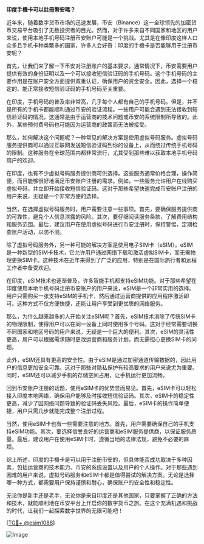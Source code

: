 **印度手機卡可以註冊幣安嗎？**

近年来，随着数字货币市场的迅速发展，币安（Binance）这一全球领先的加密货币交易平台吸引了无数投资者的目光。然而，对于许多来自不同国家和地区的用户来说，使用本地手机号码注册币安账户可能是一个挑战。尤其是在像印度这样人口众多且手机卡种类繁多的国家，许多人会好奇：印度的手機卡是否能够用于注册币安呢？

首先，让我们来了解一下币安对注册账户的基本要求。通常情况下，币安需要用户提供有效的身份证明以及一个可以接收短信验证码的手机号码。这个手机号码的主要作用是在账户安全方面提供双重认证，确保用户的资金安全。因此，选择一个稳定的、能正常接收短信验证码的手机号码至关重要。

在印度，手机号码的普及率非常高，几乎每个人都有自己的手机号码。但是，并不是所有的手机卡都能顺利通过币安的验证流程。一些用户可能会遇到无法接收到短信验证码的情况，这通常是由于运营商的技术问题或币安的系统限制所导致的。此外，某些预付费号码也可能因为运营商的政策而无法被接受。

那么，如何解决这个问题呢？一种常见的解决方案是使用虚拟号码服务。虚拟号码服务提供商可以通过互联网发送短信验证码到你的设备上，从而绕过传统手机号码的限制。这种服务在全球范围内都非常流行，尤其受到那些难以获取本地手机号码用户的欢迎。

在印度，也有不少虚拟号码服务提供商可供选择。这些服务通常价格合理，操作简便，而且能够很好地满足币安账户注册的需求。例如，一些服务允许用户在线购买虚拟号码，并立即开始接收短信验证码。这对于那些希望快速完成币安账户注册的用户来说，无疑是一个非常方便的选择。

当然，在选择虚拟号码服务时，用户需要注意一些事项。首先，要确保服务提供商的可靠性，避免个人信息泄露的风险。其次，要仔细阅读服务条款，了解费用结构和服务范围。最后，建议用户在使用虚拟号码进行币安注册时，保持警惕，定期检查账户活动，以防不测。

除了虚拟号码服务外，另一种可能的解决方案是使用电子SIM卡（eSIM）。eSIM是一种新型的SIM卡技术，它允许用户通过网络下载和激活虚拟SIM卡，而无需物理更换SIM卡。这种技术在近年来得到了广泛的应用，特别是在国际旅行者和远程工作者中备受欢迎。

在印度，eSIM技术也逐渐普及，许多智能手机都支持eSIM功能。对于那些希望在印度使用本地手机号码注册币安账户的用户来说，eSIM是一个非常实用的选择。用户只需购买一张支持eSIM的手机卡，然后通过运营商提供的应用程序激活即可。这种方式不仅方便快捷，还能让用户享受到更优质的网络服务。

那么，为什么越来越多的人开始关注eSIM呢？首先，eSIM技术消除了传统SIM卡的物理限制，使得用户可以在同一设备上同时使用多个号码。这对于经常需要切换不同国家和地区号码的用户来说，无疑是一个巨大的便利。其次，eSIM的灵活性更高，用户可以根据需求随时更改运营商和服务计划，而无需担心更换SIM卡的问题。

此外，eSIM还具有更高的安全性。由于eSIM是通过加密通道传输数据的，因此用户的信息更加安全可靠。这对于那些对隐私保护有较高要求的用户来说尤为重要。同时，eSIM还可以减少手机的存储空间占用，让手机运行更加流畅。

回到币安账户注册的话题，使用eSIM卡的优势显而易见。首先，eSIM卡可以轻松接入印度本地网络，确保用户能够及时接收短信验证码。其次，eSIM卡的稳定性更高，减少了因网络问题导致的验证码丢失风险。最后，eSIM卡的操作简单便捷，用户只需几步就能完成整个注册过程。

当然，使用eSIM卡也有一些需要注意的地方。首先，用户需要确保自己的手机支持eSIM功能。其次，要选择信誉良好的运营商和eSIM服务提供商，以保证服务质量。最后，建议用户在使用eSIM卡时，遵循当地的法律法规，避免不必要的麻烦。

综上所述，印度的手機卡是可以用于注册币安的，但具体能否成功取决于多种因素，包括运营商的技术能力、币安的系统设置以及用户的个人操作。对于那些遇到困难的用户来说，虚拟号码服务和eSIM卡都是值得尝试的解决方案。无论是选择哪一种方式，都需要用户保持谨慎和耐心，确保账户的安全性和稳定性。

无论你是新手还是老手，无论你是来自印度还是其他国家，只要掌握了正确的方法和技术，就能顺利地在币安平台上开启你的数字货币之旅。在这个充满机遇和挑战的时代，让我们一起探索数字世界的无限可能吧！

[[TG💪+ @esim1088](https://t.me/s/esim1088)]

![Image](https://i.postimg.cc/4NQfJmqS/Snipaste-2025-05-13-00-14-12.png)